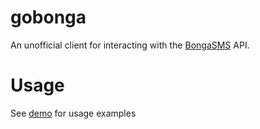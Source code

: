# gobonga

An unofficial client for interacting with the [BongaSMS](http://bongasms.com/) API.

# Usage
See [demo](demo/main.go) for usage examples